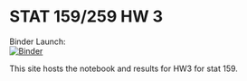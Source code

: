 # STAT 159/259 HW 3
Binder Launch:  
[![Binder](https://mybinder.org/badge_logo.svg)](https://mybinder.org/v2/gh/UCB-stat-159-f25/hw3-ethan-chant/main?urlpath=lab/tree/LOSC_Event_tutorial.ipynb)

This site hosts the notebook and results for HW3 for stat 159.

